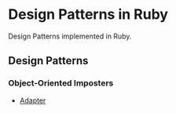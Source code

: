 # Design Patterns in Ruby

Design Patterns implemented in Ruby.

## Design Patterns
### Object-Oriented Imposters

- [Adapter](https://github.com/meaganewaller/designpatterns/tree/master/adapter)
